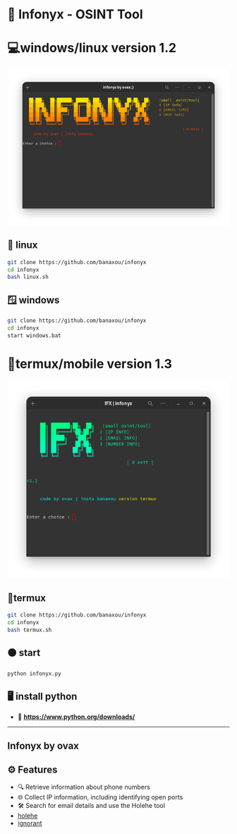 # 🔎 Infonyx - OSINT Tool 
# 💻windows/linux version 1.2
![menu](menu.png)
## 🐧 linux
```bash 
git clone https://github.com/banaxou/infonyx
cd infonyx
bash linux.sh
```
## 🪟 windows
```bash
git clone https://github.com/banaxou/infonyx
cd infonyx
start windows.bat
```
# 📱termux/mobile version 1.3 
![tmx](ifx.png)

## 📱termux 
```bash
git clone https://github.com/banaxou/infonyx
cd infonyx
bash termux.sh
```
##  🟠 start 
```python
python infonyx.py
```
## 🖥️ install python
- 🐍 **https://www.python.org/downloads/**


---
## **Infonyx by ovax**
## ⚙️ Features

- 🔍 Retrieve information about phone numbers
- 🌐 Collect IP information, including identifying open ports
- 🛠️ Search for email details and use the Holehe tool
- [holehe](https://github.com/megadose/holehe)
- [ignorant](https://github.com/megadose/ignorant)

